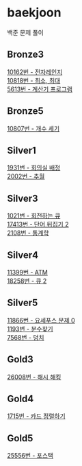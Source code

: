 # baekjoon
 백준 문제 풀이

## Bronze3

[10162번 - 전자레인지](https://github.com/JinhwanB/baekjoon/blob/main/src/bronze3/N10162.java)<br>
[10818번 - 최소, 최대](https://github.com/JinhwanB/baekjoon/blob/main/src/bronze3/N10818.java)<br>
[5613번 - 계산기 프로그램](https://github.com/JinhwanB/baekjoon/blob/main/src/bronze3/N5613.java)

## Bronze5

[10807번 - 개수 세기](https://github.com/JinhwanB/baekjoon/blob/main/src/bronze5/N10807.java)

## Silver1

[1931번 - 회의실 배정](https://github.com/JinhwanB/baekjoon/blob/main/src/silver1/N1931.java)<br>
[2002번 - 추월](https://github.com/JinhwanB/baekjoon/blob/main/src/silver1/N2002.java)

## Silver3

[1021번 - 회전하는 큐](https://github.com/JinhwanB/baekjoon/blob/main/src/silver3/N1021.java)<br>
[17413번 - 단어 뒤집기 2](https://github.com/JinhwanB/baekjoon/blob/main/src/silver3/N17413.java)<br>
[2108번 - 통계학](https://github.com/JinhwanB/baekjoon/blob/main/src/silver3/N2108.java)

## Silver4

[11399번 - ATM](https://github.com/JinhwanB/baekjoon/blob/main/src/silver4/N11399.java)<br>
[18258번 - 큐 2](https://github.com/JinhwanB/baekjoon/blob/main/src/silver4/N18258.java)

## Silver5

[11866번 - 요세푸스 문제 0](https://github.com/JinhwanB/baekjoon/blob/main/src/silver5/N11866.java)<br>
[1193번 - 분수찾기](https://github.com/JinhwanB/baekjoon/blob/main/src/silver5/N1193.java)<br>
[7568번 - 덩치](https://github.com/JinhwanB/baekjoon/blob/main/src/silver5/N7568.java)

## Gold3

[26008번 - 해시 해킹](https://github.com/JinhwanB/baekjoon/blob/main/src/gold3/N26008.java)

## Gold4

[1715번 - 카드 정렬하기](https://github.com/JinhwanB/baekjoon/blob/main/src/gold4/N1715.java)

## Gold5

[25556번 - 포스택](https://github.com/JinhwanB/baekjoon/blob/main/src/gold5/N25556.java)
